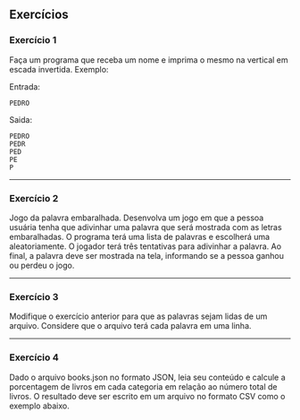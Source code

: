 ## Exercícios

### Exercício 1
Faça um programa que receba um nome e imprima o mesmo na vertical em escada invertida. Exemplo:

Entrada:

```
PEDRO
```

Saida:

```
PEDRO
PEDR
PED
PE
P
```

___
### Exercício 2
Jogo da palavra embaralhada. Desenvolva um jogo em que a pessoa usuária tenha que adivinhar uma palavra que será mostrada com as letras embaralhadas. O programa terá uma lista de palavras e escolherá uma aleatoriamente. O jogador terá três tentativas para adivinhar a palavra. Ao final, a palavra deve ser mostrada na tela, informando se a pessoa ganhou ou perdeu o jogo.

___
### Exercício 3
Modifique o exercício anterior para que as palavras sejam lidas de um arquivo. Considere que o arquivo terá cada palavra em uma linha.

___
### Exercício 4
Dado o arquivo books.json no formato JSON, leia seu conteúdo e calcule a porcentagem de livros em cada categoria em relação ao número total de livros. O resultado deve ser escrito em um arquivo no formato CSV como o exemplo abaixo.